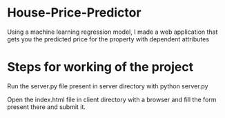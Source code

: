 # House-Price-Predictor
Using a machine learning regression model, I made a web application that gets you the predicted price for the property with dependent attributes

# Steps for working of the project

Run the server.py file present in server directory with
python server.py

Open the index.html file in client directory with a browser and fill the form present there and submit it.

